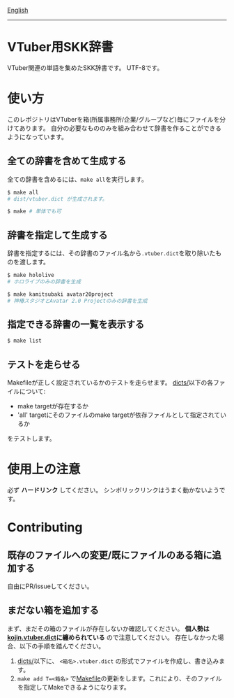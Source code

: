 [English](README.md)

---

# VTuber用SKK辞書

VTuber関連の単語を集めたSKK辞書です。
UTF-8です。


# 使い方

このレポジトリはVTuberを箱(所属事務所/企業/グループなど)毎にファイルを分けてあります。
自分の必要なもののみを組み合わせて辞書を作ることができるようになっています。

## 全ての辞書を含めて生成する

全ての辞書を含めるには、`make all`を実行します。

```sh
$ make all
# dist/vtuber.dict が生成されます。

$ make # 単体でも可
```

## 辞書を指定して生成する

辞書を指定するには、その辞書のファイル名から`.vtuber.dict`を取り除いたものを渡します。

```sh
$ make hololive
# ホロライブのみの辞書を生成

$ make kamitsubaki avatar20project
# 神椿スタジオとAvatar 2.0 Projectのみの辞書を生成
```

## 指定できる辞書の一覧を表示する

```sh
$ make list
```

## テストを走らせる

Makefileが正しく設定されているかのテストを走らせます。
[dicts/](dicts/)以下の各ファイルについて:

- make targetが存在するか
- 'all' targetにそのファイルのmake targetが依存ファイルとして指定されているか

をテストします。

# 使用上の注意

必ず __ハードリンク__ してください。
シンボリックリンクはうまく動かないようです。

# Contributing

## 既存のファイルへの変更/既にファイルのある箱に追加する

自由にPR/issueしてください。

## まだない箱を追加する

まず、まだその箱のファイルが存在しないか確認してください。
__個人勢は[kojin.vtuber.dict](dicts/kojin.vtuber.dict)に纏められている__ ので注意してください。
存在しなかった場合、以下の手順を踏んでください。

1. [dicts/](dicts/)以下に、 `<箱名>.vtuber.dict` の形式でファイルを作成し、書き込みます。
2. `make add T=<箱名>` で[Makefile](Makefile)の更新をします。これにより、そのファイルを指定してMakeできるようになります。

